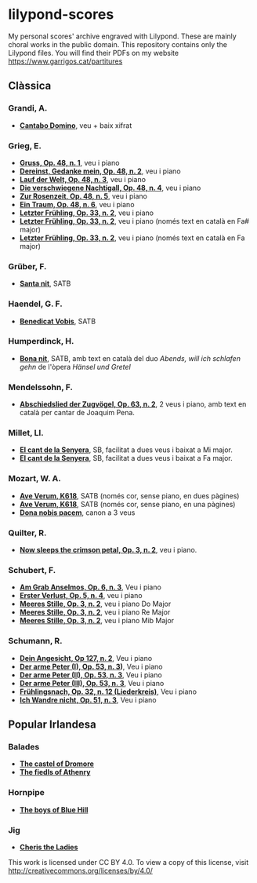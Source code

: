 # lilypond-scores
My personal scores' archive engraved with Lilypond. These are mainly choral works in the public domain. This repository contains only the Lilypond files. You will find their PDFs on my website https://www.garrigos.cat/partitures

## Clàssica

### Grandi, A.
* **[Cantabo Domino](Grandi/cantabo-domino.ly)**, veu  + baix xifrat

### Grieg, E.
* **[Gruss, Op. 48, n. 1](Grieg/Gruss.ly)**, veu i piano
* **[Dereinst, Gedanke mein, Op. 48, n. 2](Grieg/Dereinst-gedanke-mein.ly)**, veu i piano
* **[Lauf der Welt, Op. 48, n. 3](Grieg/lauf-der-welt.ly)**, veu i piano
* **[Die verschwiegene Nachtigall, Op. 48, n. 4](Grieg/Die-verschwiegene-nachtigall.ly)**, veu i piano
* **[Zur Rosenzeit, Op. 48, n. 5](Grieg/Zur-Rosenzeit.ly)**, veu i piano
* **[Ein Traum, Op. 48, n. 6](Grieg/Ein-traum.ly)**, veu i piano
* **[Letzter Frühling, Op. 33, n. 2](Grieg/Letzter-frühling.ly)**, veu i piano
* **[Letzter Frühling, Op. 33, n. 2](Grieg/Letzter-frühling-ca.ly)**, veu i piano (només text en català en Fa# major)
* **[Letzter Frühling, Op. 33, n. 2](Grieg/Letzter-fa.ly)**, veu i piano (només text en català en Fa major)

### Grüber, F.
* **[Santa nit](Grüber/santa-nit.ly)**, SATB

### Haendel, G. F.
* **[Benedicat Vobis](Haendel/benedicat-vobis.ly)**, SATB

### Humperdinck, H.
* **[Bona nit](Humperdinck/bona-nit.ly)**, SATB, amb text en català del duo *Abends, will ich schlafen gehn* de l'òpera *Hänsel und Gretel*

### Mendelssohn, F.
* **[Abschiedslied der Zugvögel, Op. 63, n. 2](Mendelssohn/Abschiedslied-der-Zugvögel.ly)**, 2 veus i piano, amb text en català per cantar de Joaquim Pena.

### Millet, Ll.
* **[El cant de la Senyera](Millet/cant-de-la-senyera-e.ly)**, SB, facilitat a dues veus i baixat a Mi major.
* **[El cant de la Senyera](Millet/cant-de-la-senyera.ly)**, SB, facilitat a dues veus i baixat a Fa major.

### Mozart, W. A.
* **[Ave Verum, K618](Mozart/Ave-verum-k618.ly)**, SATB (només cor, sense piano, en dues pàgines)
* **[Ave Verum, K618](Mozart/Ave-verum-k618-1p.ly)**, SATB (només cor, sense piano, en una pàgines)
* **[Dona nobis pacem](Mozart/dona-nobis-pacem.ly)**, canon a 3 veus

### Quilter, R.
* **[Now sleeps the crimson petal, Op. 3, n. 2](Quilter/now-sleeps-the-crimson-petal.ly)**, veu i piano.

### Schubert, F.
* **[Am Grab Anselmos, Op. 6, n. 3](Schubert/am-grabe-anselmos.ly)**, Veu i piano
* **[Erster Verlust, Op. 5, n. 4](Schubert/erster-verlust.ly)**, veu i piano
* **[Meeres Stille, Op. 3, n. 2](Schubert/meeres-stille.ly)**, veu i piano Do Major
* **[Meeres Stille, Op. 3, n. 2](Schubert/meeres-stille-d.ly)**, veu i piano Re Major
* **[Meeres Stille, Op. 3, n. 2](Schubert/meeres-stille-ef.ly)**, veu i piano Mib Major

### Schumann, R.
* **[Dein Angesicht, Op 127, n. 2](Schumann/dein-angesicht.ly)**, Veu i piano
* **[Der arme Peter (I), Op. 53, n. 3](Schumann/der-arme-peter-I.ly))**, Veu i piano
* **[Der arme Peter (II), Op. 53, n. 3](Schumann/der-arme-peter-II.ly)**, Veu i piano
* **[Der arme Peter (III), Op. 53, n. 3](Schumann/der-arme-peter-III.ly)**, Veu i piano
* **[Frühlingsnach, Op. 32, n. 12 (Liederkreis)](Schumann/fruhlingsnacht.ly)**, Veu i piano
* **[Ich Wandre nicht, Op. 51, n. 3](Schumann/ich-wandre-nicht.ly)**, Veu i piano

## Popular Irlandesa
### Balades
* **[The castel of Dromore](irish/The%20castle%20of%20Dromore.ly)**
* **[The fiedls of Athenry](irish/The%20fields%20of%20Athenry.ly)**
### Hornpipe
* **[The boys of Blue Hill](irish/The-boys-of-blue-hill.ly)**
### Jig
* **[Cheris the Ladies](irish/Cherish-the-Ladies.ly)**


This work is licensed under CC BY 4.0. To view a copy of this license, visit http://creativecommons.org/licenses/by/4.0/
